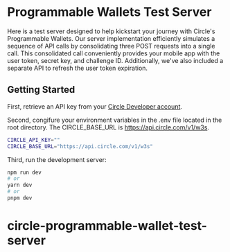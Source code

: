 # Programmable Wallets Test Server

Here is a test server designed to help kickstart your journey with Circle's Programmable Wallets. Our server implementation efficiently simulates a sequence of API calls by consolidating three POST requests into a single call. This consolidated call conveniently provides your mobile app with the user token, secret key, and challenge ID. Additionally, we've also included a separate API to refresh the user token expiration. 

## Getting Started

First, retrieve an API key from your [Circle Developer account](https://console.circle.com/).

Second, congifure your environment variables in the .env file located in the root directory. The CIRCLE_BASE_URL is https://api.circle.com/v1/w3s.
```bash
CIRCLE_API_KEY=""
CIRCLE_BASE_URL="https://api.circle.com/v1/w3s"
```

Third, run the development server:

```bash
npm run dev
# or
yarn dev
# or
pnpm dev
```
# circle-programmable-wallet-test-server
